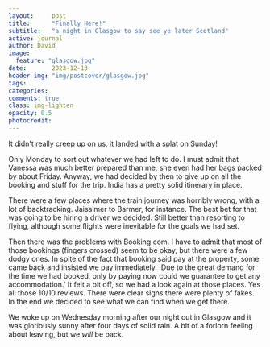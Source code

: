 ```yaml
---
layout:     post
title:      "Finally Here!"
subtitle:   "a night in Glasgow to say see ye later Scotland"
active: journal
author: David
image:
  feature: "glasgow.jpg"
date:       2023-12-13 
header-img: "img/postcover/glasgow.jpg"
tags: 
categories: 
comments: true
class: img-lighten 
opacity: 0.5
photocredit:
---
```


It didn't really creep up on us, it landed with a splat on Sunday! 

Only Monday to sort out whatever we had left to do. I must admit that Vanessa was much better prepared than me, she even had her bags packed by about Friday. Anyway, we had decided by then to give up on all the booking and stuff for the trip. India has a pretty solid itinerary in place.

There were a few places where the train journey was horribly wrong, with a lot of backtracking. Jaisalmer to Barmer, for instance. The best bet for that was going to be hiring a driver we decided. Still better than resorting to flying, although some flights were inevitable for the goals we had set.

Then there was the problems with Booking.com. I have to admit that most of those bookings (fingers crossed) seem to be okay, but there were a few dodgy ones. In spite of the fact that booking said pay at the property, some came back and insisted we pay immediately. 'Due to the great demand for the time we had booked, only by paying now could we guarantee to get any accommodation.' It felt a bit off, so we had a look again at those places. Yes all those 10/10 reviews. There were clear signs there were plenty of fakes. In the end we decided to see what we can find when we get there.

We woke up on Wednesday morning after our night out in Glasgow and it was gloriously sunny after four days of solid rain. A bit of a forlorn feeling about leaving, but we *will* be back.

 